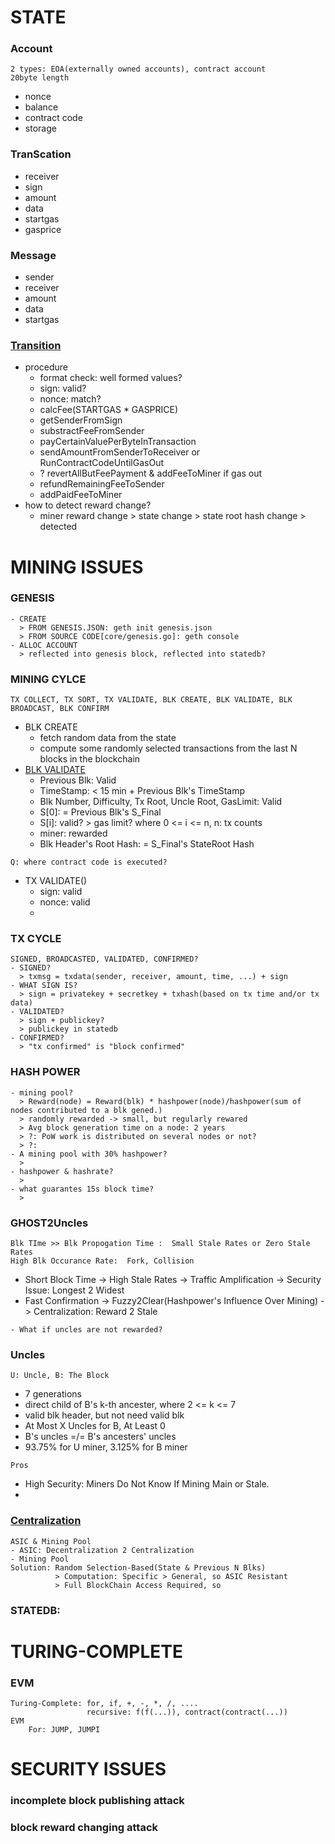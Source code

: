 # STATE
### Account
    2 types: EOA(externally owned accounts), contract account
    20byte length
   * nonce
   * balance
   * contract code
   * storage
### TranScation
   * receiver
   * sign
   * amount
   * data
   * startgas
   * gasprice
### Message
   * sender
   * receiver
   * amount
   * data
   * startgas
### [Transition](https://github.com/ethereum/wiki/wiki/White-Paper#ethereum-state-transition-function)
   - procedure
     * format check: well formed values?
     * sign: valid?
     * nonce: match?
     * calcFee(STARTGAS * GASPRICE)
     * getSenderFromSign
     * substractFeeFromSender
     * payCertainValuePerByteInTransaction
     * sendAmountFromSenderToReceiver or RunContractCodeUntilGasOut
     * ? revertAllButFeePayment & addFeeToMiner if gas out
     * refundRemainingFeeToSender
     * addPaidFeeToMiner
   - how to detect reward change?
     * miner reward change > state change > state root hash change > detected
# MINING ISSUES
### GENESIS
    - CREATE
      > FROM GENESIS.JSON: geth init genesis.json
      > FROM SOURCE CODE[core/genesis.go]: geth console
    - ALLOC ACCOUNT
      > reflected into genesis block, reflected into statedb?
### MINING CYLCE
    TX COLLECT, TX SORT, TX VALIDATE, BLK CREATE, BLK VALIDATE, BLK BROADCAST, BLK CONFIRM
   - BLK CREATE
     * fetch random data from the state
     * compute some randomly selected transactions from the last N blocks in the blockchain
   - [BLK VALIDATE](https://github.com/ethereum/wiki/wiki/White-Paper#blockchain-and-mining)
     * Previous Blk: Valid
     * TimeStamp: < 15 min + Previous Blk's TimeStamp
     * Blk Number, Difficulty, Tx Root, Uncle Root, GasLimit: Valid
     * S[0]: = Previous Blk's S_Final
     * S[i]: valid? > gas limit? where 0 <= i <= n, n: tx counts
     * miner: rewarded
     * Blk Header's Root Hash: = S_Final's StateRoot Hash
     
    Q: where contract code is executed?
   - TX VALIDATE()
     * sign: valid
     * nonce: valid
     * 
### TX CYCLE
    SIGNED, BROADCASTED, VALIDATED, CONFIRMED?
    - SIGNED?
      > txmsg = txdata(sender, receiver, amount, time, ...) + sign
    - WHAT SIGN IS?
      > sign = privatekey + secretkey + txhash(based on tx time and/or tx data)
    - VALIDATED?
      > sign + publickey?
      > publickey in statedb
    - CONFIRMED? 
      > "tx confirmed" is "block confirmed"
### HASH POWER
    - mining pool?
      > Reward(node) = Reward(blk) * hashpower(node)/hashpower(sum of nodes contributed to a blk gened.)
      > randomly rewarded -> small, but regularly rewared
      > Avg block generation time on a node: 2 years
      > ?: PoW work is distributed on several nodes or not?
      > ?:
    - A mining pool with 30% hashpower?
      >
    - hashpower & hashrate?
      >
    - what guarantes 15s block time?
      >
### GHOST2Uncles
    Blk TIme >> Blk Propogation Time :  Small Stale Rates or Zero Stale Rates
    High Blk Occurance Rate:  Fork, Collision
   * Short Block Time -> High Stale Rates -> Traffic Amplification -> Security Issue: Longest 2 Widest
   * Fast Confirmation -> Fuzzy2Clear(Hashpower's Influence Over Mining) -> Centralization: Reward 2 Stale
    
    - What if uncles are not rewarded?
### Uncles
    U: Uncle, B: The Block
   * 7 generations
   * direct child of B's k-th ancester, where 2 <= k <= 7
   * valid blk header, but not need valid blk
   * At Most X Uncles for B, At Least 0
   * B's uncles =/= B's ancesters' uncles
   * 93.75% for U miner, 3.125% for B miner
   
    Pros
   * High Security: Miners Do Not Know If Mining Main or Stale.
   *
### [Centralization](https://github.com/ethereum/wiki/wiki/White-Paper#mining-centralization)
    ASIC & Mining Pool
    - ASIC: Decentralization 2 Centralization
    - Mining Pool
    Solution: Random Selection-Based(State & Previous N Blks)
              > Computation: Specific > General, so ASIC Resistant
              > Full BlockChain Access Required, so 
### 
### STATEDB: 
# TURING-COMPLETE
### EVM
    Turing-Complete: for, if, +, -, *, /, ....
                     recursive: f(f(...)), contract(contract(...))
    EVM
        For: JUMP, JUMPI
###    
# SECURITY ISSUES
### incomplete block publishing attack
### block reward changing attack
### 
